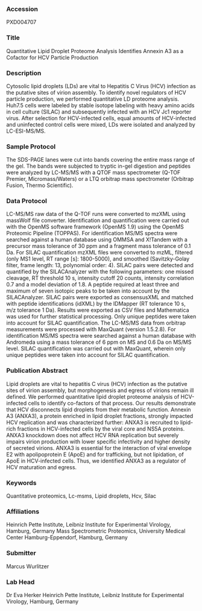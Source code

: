 ### Accession
PXD004707

### Title
Quantitative Lipid Droplet Proteome Analysis Identifies Annexin A3 as a Cofactor for HCV Particle Production

### Description
Cytosolic lipid droplets (LDs) are vital to Hepatitis C Virus (HCV) infection as the putative sites of virion assembly. To identify novel regulators of HCV particle production, we performed quantitative LD proteome analysis. Huh7.5 cells were labeled by stable isotope labeling with heavy amino acids in cell culture (SILAC) and subsequently infected with an HCV Jc1 reporter virus. After selection for HCV-infected cells, equal amounts of HCV-infected and uninfected control cells were mixed, LDs were isolated and analyzed by LC-ESI-MS/MS.

### Sample Protocol
The SDS-PAGE lanes were cut into bands covering the entire mass range of the gel. The bands were subjected to tryptic in-gel digestion and peptides were analyzed by LC-MS/MS with a QTOF mass spectrometer (Q-TOF Premier, Micromass/Waters) or a LTQ orbitrap mass spectrometer (Orbitrap Fusion, Thermo Scientific).

### Data Protocol
LC-MS/MS raw data of the Q-TOF runs were converted to mzXML using massWolf file converter. Identification and quantification were carried out with the OpenMS software framework (OpenMS 1.9) using the OpenMS Proteomic Pipeline (TOPPAS). For identification MS/MS spectra were searched against a human database using OMMSA and X!Tandem with a precursor mass tolerance of 30 ppm and a fragment mass tolerance of 0.1 Da. For SILAC quantification mzXML files were converted to mzML, filtered (only MS1 level, RT range [s]: 1800-5000), and smoothed (Savitzky-Golay filter, frame length: 13, polynomial order: 4). SILAC pairs were detected and quantified by the SILACAnalyzer with the following parameters: one missed cleavage, RT threshold 10 s, intensity cutoff 20 counts, intensity correlation 0.7 and a model deviation of 1.8. A peptide required at least three and maximum of seven isotopic peaks to be taken into account by the SILACAnalyzer. SILAC pairs were exported as consensusXML and matched with peptide identifications (idXML) by the IDMapper (RT tolerance 10 s, m/z tolerance 1 Da). Results were exported as CSV files and Mathematica was used for further statistical processing. Only unique peptides were taken into account for SILAC quantification. The LC-MS/MS data from orbitrap measurements were processed with MaxQuant (version 1.5.2.8). For identification MS/MS spectra were searched against a human database with Andromeda using a mass tolerance of 6 ppm on MS and 0.6 Da on MS/MS level. SILAC quantification was carried out with MaxQuant, wherein only unique peptides were taken into account for SILAC quantification.

### Publication Abstract
Lipid droplets are vital to hepatitis C virus (HCV) infection as the putative sites of virion assembly, but morphogenesis and egress of virions remain ill defined. We performed quantitative lipid droplet proteome analysis of HCV-infected cells to identify co-factors of that process. Our results demonstrate that HCV disconnects lipid droplets from their metabolic function. Annexin A3 (ANXA3), a protein enriched in lipid droplet fractions, strongly impacted HCV replication and was characterized further: ANXA3 is recruited to lipid-rich fractions in HCV-infected cells by the viral core and NS5A proteins. ANXA3 knockdown does not affect HCV RNA replication but severely impairs virion production with lower specific infectivity and higher density of secreted virions. ANXA3 is essential for the interaction of viral envelope E2 with apolipoprotein E (ApoE) and for trafficking, but not lipidation, of ApoE in HCV-infected cells. Thus, we identified ANXA3 as a regulator of HCV maturation and egress.

### Keywords
Quantitative proteomics, Lc-msms, Lipid droplets, Hcv, Silac

### Affiliations
Heinrich Pette Institute, Leibniz Institute for Experimental Virology, Hamburg, Germany
Mass Spectrometric Proteomics, University Medical Center Hamburg-Eppendorf, Hamburg, Germany

### Submitter
Marcus Wurlitzer

### Lab Head
Dr Eva Herker
Heinrich Pette Institute, Leibniz Institute for Experimental Virology, Hamburg, Germany


